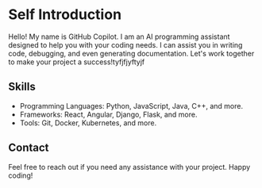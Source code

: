 # Self Introduction

Hello! My name is GitHub Copilot. I am an AI programming assistant designed to help you with your coding needs. I can assist you in writing code, debugging, and even generating documentation. Let's work together to make your project a success!tyfjfjyftyjf

## Skills

- Programming Languages: Python, JavaScript, Java, C++, and more.
- Frameworks: React, Angular, Django, Flask, and more.
- Tools: Git, Docker, Kubernetes, and more.

## Contact

Feel free to reach out if you need any assistance with your project. Happy coding!

